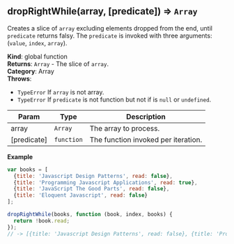 <a name="dropRightWhile"></a>

## dropRightWhile(array, [predicate]) ⇒ <code>Array</code>
Creates a slice of `array` excluding elements dropped from the end, until `predicate` returns falsy.
The `predicate` is invoked with three arguments: (`value`, `index`, `array`).

**Kind**: global function  
**Returns**: <code>Array</code> - The slice of `array`.  
**Category**: Array  
**Throws**:

- <code>TypeError</code> If `array` is not array.
- <code>TypeError</code> If `predicate` is not function but not if is `null` or `undefined`.


| Param | Type | Description |
| --- | --- | --- |
| array | <code>Array</code> | The array to process. |
| [predicate] | <code>function</code> | The function invoked per iteration. |

**Example**  
```js
var books = [
  {title: 'Javascript Design Patterns', read: false},
  {title: 'Programming Javascript Applications', read: true},
  {title: 'JavaScript The Good Parts', read: false},
  {title: 'Eloquent Javascript', read: false}
];

dropRightWhile(books, function (book, index, books) {
  return !book.read;
});
// -> [{title: 'Javascript Design Patterns', read: false}, {title: 'Programming Javascript Applications', read: true}]
```
